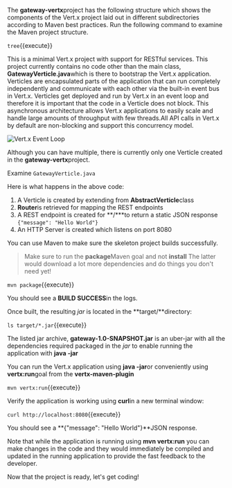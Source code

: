 The **gateway-vertx**project has the following structure which shows the components of 
the Vert.x project laid out in different subdirectories according to Maven best 
practices. Run the following command to examine the Maven project structure.

`tree`{{execute}}

This is a minimal Vert.x project with support for RESTful services. This project currently contains no code
other than the main class, **GatewayVerticle.java**which is there to bootstrap the Vert.x application. Verticles
are encapsulated parts of the application that can run completely independently and communicate with each other
via the built-in event bus in Vert.x. Verticles get deployed and run by Vert.x in an event loop and therefore it 
is important that the code in a Verticle does not block. This asynchronous architecture allows Vert.x applications 
to easily scale and handle large amounts of throughput with few threads.All API calls in Vert.x by default are non-blocking and support this concurrency model.

![Vert.x Event Loop](https://raw.githubusercontent.com/openshift-roadshow/cloud-native-katacoda/master/assets/vertx-event-loop.jpg)

Although you can have multiple, there is currently only one Verticle created in the **gateway-vertx**project. 

Examine `GatewayVerticle.java`

Here is what happens in the above code:

1. A Verticle is created by extending from **AbstractVerticle**class
2. **Router**is retrieved for mapping the REST endpoints
3. A REST endpoint is created for **/***to return a static JSON response `{"message": "Hello World"}`
3. An HTTP Server is created which listens on port 8080

You can use Maven to make sure the skeleton project builds successfully. 

> Make sure to run the **package**Maven goal and not **install** The latter would 
> download a lot more dependencies and do things you don't need yet!

`mvn package`{{execute}}

You should see a **BUILD SUCCESS**in the logs.

Once built, the resulting *jar* is located in the **target/**directory:

`ls target/*.jar`{{execute}}

The listed jar archive, **gateway-1.0-SNAPSHOT.jar** is an uber-jar with all the dependencies required packaged in the *jar* to enable running the 
application with **java -jar**

You can run the Vert.x application using **java -jar**or conveniently using **vertx:run**goal from 
the **vertx-maven-plugin**

`mvn vertx:run`{{execute}}

Verify the application is working using **curl**in a new terminal window:

`curl http://localhost:8080`{{execute}}

You should see a **{"message": "Hello World"}**JSON response.

Note that while the application is running using **mvn vertx:run** you can make changes in the code
and they would immediately be compiled and updated in the running application to provide the fast
feedback to the developer.

Now that the project is ready, let's get coding!
